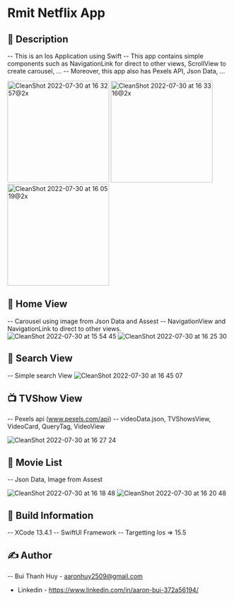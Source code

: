 # Rmit Netflix App

## 📖 Description
-- This is an Ios Application using Swift
-- This app contains simple components such as NavigationLink for direct to other views, ScrollView to create carousel, ...
-- Moreover, this app also has Pexels API, Json Data, ...

<img width="230" alt="CleanShot 2022-07-30 at 16 32 57@2x" src="https://user-images.githubusercontent.com/56668881/181904498-6492b9b3-9328-4bc1-8215-e2738b412770.png">
<img width="230" alt="CleanShot 2022-07-30 at 16 33 16@2x" src="https://user-images.githubusercontent.com/56668881/181904504-f0741b8e-c6ad-443a-8670-2743acac1fd1.png">
<img width="230" alt="CleanShot 2022-07-30 at 16 05 19@2x" src="https://user-images.githubusercontent.com/56668881/181903495-75bcc546-2824-4821-a1f1-a0cef00e5f87.png">


## 🏡 Home View
-- Carousel using image from Json Data and Assest
-- NavigationView and NavigationLink to direct to other views.
![CleanShot 2022-07-30 at 15 54 45](https://user-images.githubusercontent.com/56668881/181903652-1e5c9686-59d9-47ad-a725-7d88ec7c1b68.gif)
![CleanShot 2022-07-30 at 16 25 30](https://user-images.githubusercontent.com/56668881/181904328-bd0faf46-4352-4ae0-960b-6ecac9447957.gif)

## 🔎 Search View
-- Simple search View
![CleanShot 2022-07-30 at 16 45 07](https://user-images.githubusercontent.com/56668881/181904885-e61bea63-9695-4bae-b26d-9c721f36b5a4.gif)



## 📺 TVShow View
-- Pexels api (www.pexels.com/api)
-- videoData.json, TVShowsView, VideoCard, QueryTag, VideoView

![CleanShot 2022-07-30 at 16 27 24](https://user-images.githubusercontent.com/56668881/181904415-6e873124-267a-47a6-8113-b4fb5d64ab4d.gif)



## 🍿 Movie List
-- Json Data, Image from Assest


![CleanShot 2022-07-30 at 16 18 48](https://user-images.githubusercontent.com/56668881/181904067-6630fe70-dddb-4dfa-8cf7-d6ab3c650c8a.gif)
![CleanShot 2022-07-30 at 16 20 48](https://user-images.githubusercontent.com/56668881/181904127-2e361196-cae4-487d-a555-f323b50c53ed.gif)


## 🔧 Build Information
-- XCode 13.4.1
-- SwiftUI Framework
-- Targetting Ios => 15.5

## ✍️ Author
-- Bui Thanh Huy - aaronhuy2509@gmail.com
- Linkedin - https://www.linkedin.com/in/aaron-bui-372a56194/



